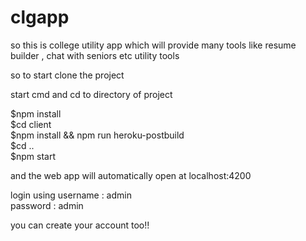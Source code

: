 # clgapp

so this is college utility app which will provide many tools like resume builder , chat with seniors etc utility tools


so to start clone the project

start cmd and cd to directory of project

$npm install<br>
$cd client<br>
$npm install && npm run heroku-postbuild<br>
$cd ..<br>
$npm start<br>

and the web app will automatically open at localhost:4200<br>

login using username : admin<br>
            password : admin<br>
            
            
you can create your account too!!            
            
            

